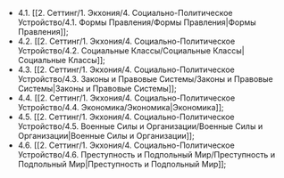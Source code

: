 - 4.1. [[2. Сеттинг/1. Экхония/4. Социально-Политическое Устройство/4.1. Формы Правления/Формы Правления|Формы Правления]];
- 4.2. [[2. Сеттинг/1. Экхония/4. Социально-Политическое Устройство/4.2. Социальные Классы/Социальные Классы|Социальные Классы]];
- 4.3. [[2. Сеттинг/1. Экхония/4. Социально-Политическое Устройство/4.3. Законы и Правовые Системы/Законы и Правовые Системы|Законы и Правовые Системы]];
- 4.4. [[2. Сеттинг/1. Экхония/4. Социально-Политическое Устройство/4.4. Экономика/Экономика|Экономика]];
- 4.5. [[2. Сеттинг/1. Экхония/4. Социально-Политическое Устройство/4.5. Военные Силы и Организации/Военные Силы и Организации|Военные Силы и Организации]];
- 4.6. [[2. Сеттинг/1. Экхония/4. Социально-Политическое Устройство/4.6. Преступность и Подпольный Мир/Преступность и Подпольный Мир|Преступность и Подпольный Мир]];
